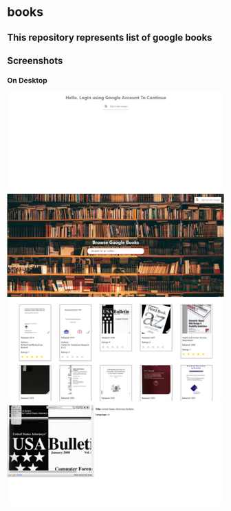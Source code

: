 # books
## This repository represents list of google books

## Screenshots
### On Desktop

<div float="left">
    <img src="./screenshots/desktop1.png" width="700"/>
    <img src="./screenshots/desktop2.png" width="700"/>
    <img src="./screenshots/desktop3.png" width="700"/>
    <img src="./screenshots/desktop4.png" width="700"/>
</div>
